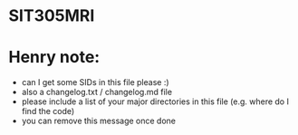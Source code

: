# SIT305MRI

# Henry note:
- can I get some SIDs in this file please :)
- also a changelog.txt / changelog.md file
- please include a list of your major directories in this file (e.g. where do I find the code)
- you can remove this message once done
